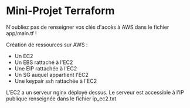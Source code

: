 Mini-Projet Terraform
=========
N'oubliez pas de renseigner vos clés d'accès à AWS dans le fichier app/main.tf !

Création de ressources sur AWS :
* Un EC2
* Un EBS rattaché à l'EC2
* Une EIP rattachée à l'EC2
* Un SG auquel appartient l'EC2
* Une keypair ssh rattachée à l'EC2 

L'EC2 a un serveur nginx déployé dessus.
Le serveur est accessible à l'IP publique renseignée dans le fichier ip_ec2.txt

